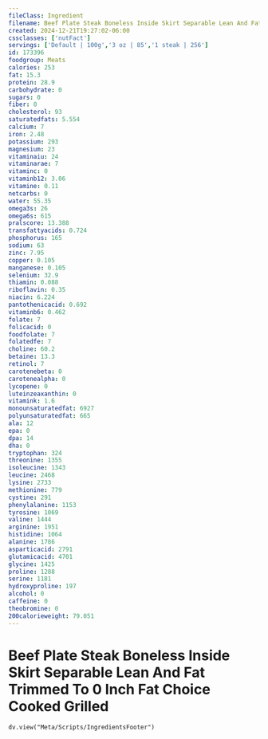 ```yaml
---
fileClass: Ingredient
filename: Beef Plate Steak Boneless Inside Skirt Separable Lean And Fat Trimmed To 0 Inch Fat Choice Cooked Grilled
created: 2024-12-21T19:27:02-06:00
cssclasses: ['nutFact']
servings: ['Default | 100g','3 oz | 85','1 steak | 256']
id: 173396
foodgroup: Meats
calories: 253
fat: 15.3
protein: 28.9
carbohydrate: 0
sugars: 0
fiber: 0
cholesterol: 93
saturatedfats: 5.554
calcium: 7
iron: 2.48
potassium: 293
magnesium: 23
vitaminaiu: 24
vitaminarae: 7
vitaminc: 0
vitaminb12: 3.06
vitamine: 0.11
netcarbs: 0
water: 55.35
omega3s: 26
omega6s: 615
pralscore: 13.388
transfattyacids: 0.724
phosphorus: 165
sodium: 63
zinc: 7.95
copper: 0.105
manganese: 0.105
selenium: 32.9
thiamin: 0.088
riboflavin: 0.35
niacin: 6.224
pantothenicacid: 0.692
vitaminb6: 0.462
folate: 7
folicacid: 0
foodfolate: 7
folatedfe: 7
choline: 60.2
betaine: 13.3
retinol: 7
carotenebeta: 0
carotenealpha: 0
lycopene: 0
luteinzeaxanthin: 0
vitamink: 1.6
monounsaturatedfat: 6927
polyunsaturatedfat: 665
ala: 12
epa: 0
dpa: 14
dha: 0
tryptophan: 324
threonine: 1355
isoleucine: 1343
leucine: 2468
lysine: 2733
methionine: 779
cystine: 291
phenylalanine: 1153
tyrosine: 1069
valine: 1444
arginine: 1951
histidine: 1064
alanine: 1786
asparticacid: 2791
glutamicacid: 4701
glycine: 1425
proline: 1288
serine: 1181
hydroxyproline: 197
alcohol: 0
caffeine: 0
theobromine: 0
200calorieweight: 79.051
---
```


# Beef Plate Steak Boneless Inside Skirt Separable Lean And Fat Trimmed To 0 Inch Fat Choice Cooked Grilled

```dataviewjs
dv.view("Meta/Scripts/IngredientsFooter")
```